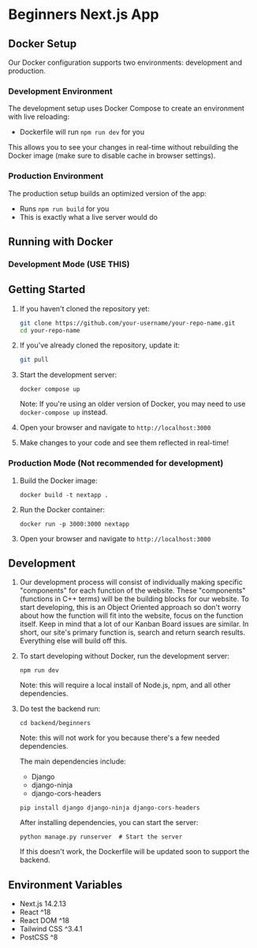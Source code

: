 # Beginners Next.js App

## Docker Setup

Our Docker configuration supports two environments: development and production.

### Development Environment

The development setup uses Docker Compose to create an environment with live reloading:

- Dockerfile will run `npm run dev` for you

This allows you to see your changes in real-time without rebuilding the Docker image (make sure to disable cache in browser settings).

### Production Environment

The production setup builds an optimized version of the app:

- Runs `npm run build` for you
- This is exactly what a live server would do

## Running with Docker

### Development Mode (USE THIS)

## Getting Started

1. If you haven't cloned the repository yet:

   ```bash
   git clone https://github.com/your-username/your-repo-name.git
   cd your-repo-name
   ```

2. If you've already cloned the repository, update it:

   ```bash
   git pull
   ```

3. Start the development server:

   ```shell
   docker compose up
   ```

   Note: If you're using an older version of Docker, you may need to use `docker-compose up` instead.

4. Open your browser and navigate to `http://localhost:3000`

5. Make changes to your code and see them reflected in real-time!

### Production Mode (Not recommended for development)

1. Build the Docker image:

   ```shell
   docker build -t nextapp .
   ```

2. Run the Docker container:

   ```shell
   docker run -p 3000:3000 nextapp
   ```

3. Open your browser and navigate to `http://localhost:3000`

## Development

1. Our development process will consist of individually making specific "components" for each function of the website. These "components" (functions in C++ terms) will be the building blocks for our website. To start developing, this is an Object Oriented approach so don't worry about how the function will fit into the website, focus on the function itself. Keep in mind that a lot of our Kanban Board issues are similar. In short, our site's primary function is, search and return search results. Everything else will build off this.

2. To start developing without Docker, run the development server:

   ```shell
   npm run dev
   ```

   Note: this will require a local install of Node.js, npm, and all other dependencies.

3. Do test the backend run:

   ```shell
   cd backend/beginners
   ```

   Note: this will not work for you because there's a few needed dependencies.

   The main dependencies include:
   - Django
   - django-ninja
   - django-cors-headers

   ```shell
   pip install django django-ninja django-cors-headers
   ```

   After installing dependencies, you can start the server:

   ```shell
   python manage.py runserver  # Start the server
   ```

   If this doesn't work, the Dockerfile will be updated soon to support the backend.

## Environment Variables

- Next.js 14.2.13
- React ^18
- React DOM ^18
- Tailwind CSS ^3.4.1
- PostCSS ^8
